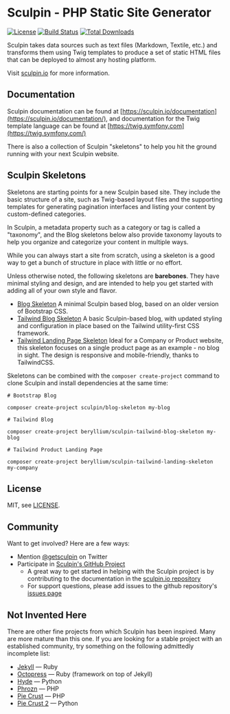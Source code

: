 Sculpin - PHP Static Site Generator
===================================

[![License](https://poser.pugx.org/sculpin/sculpin/license.svg)](https://packagist.org/packages/sculpin/sculpin)
[![Build Status](https://travis-ci.org/sculpin/sculpin.svg?branch=develop)](https://travis-ci.org/sculpin/sculpin)
[![Total Downloads](https://poser.pugx.org/sculpin/sculpin/downloads.svg)](https://packagist.org/packages/sculpin/sculpin)

Sculpin takes data sources such as text files (Markdown, Textile, etc.) and
transforms them using Twig templates to produce a set of static HTML files that
can be deployed to almost any hosting platform.

Visit [sculpin.io](https://sculpin.io) for more information.

Documentation
-------------

Sculpin documentation can be found at [https://sculpin.io/documentation](https://sculpin.io/documentation/),
and documentation for the Twig template  language can be found at [https://twig.symfony.com](https://twig.symfony.com/)

There is also a collection of Sculpin "skeletons" to help you hit the ground 
running with your next Sculpin website.

Sculpin Skeletons
-----------------

Skeletons are starting points for a new Sculpin based site. They include the 
basic structure of a site, such as Twig-based layout files and the supporting 
templates for generating pagination interfaces and listing your content by 
custom-defined categories.

In Sculpin, a metadata property such as a category or tag is called a "taxonomy",
and the Blog skeletons below also provide taxonomy layouts to help you organize 
and categorize your content in multiple ways.

While you can always start a site from scratch, using a skeleton is a good way
to get a bunch of structure in place with little or no effort.

Unless otherwise noted, the following skeletons are **barebones**. They have
minimal styling and design, and are intended to help you get started with adding 
all of your own style and flavor.

 * [Blog Skeleton](https://github.com/sculpin/sculpin-blog-skeleton)
   A minimal Sculpin based blog, based on an older version of Bootstrap CSS.
 * [Tailwind Blog Skeleton](https://github.com/beryllium/sculpin-tailwind-blog-skeleton)
   A basic Sculpin-based blog, with updated styling and configuration in place
   based on the Tailwind utility-first CSS framework.
 * [Tailwind Landing Page Skeleton](https://github.com/beryllium/sculpin-tailwind-landing-skeleton)
   Ideal for a Company or Product website, this skeleton focuses on a single
   product page as an example - no blog in sight. The design is responsive and 
   mobile-friendly, thanks to TailwindCSS.

Skeletons can be combined with the `composer create-project` command to clone
Sculpin and install dependencies at the same time:

```
# Bootstrap Blog

composer create-project sculpin/blog-skeleton my-blog

# Tailwind Blog

composer create-project beryllium/sculpin-tailwind-blog-skeleton my-blog

# Tailwind Product Landing Page

composer create-project beryllium/sculpin-tailwind-landing-skeleton my-company
```

License
-------

MIT, see [LICENSE](/LICENSE).

Community
---------

Want to get involved? Here are a few ways:

* Mention [@getsculpin](https://twitter.com/getsculpin) on Twitter
* Participate in [Sculpin's GitHub Project](https://github.com/sculpin/sculpin)
  * A great way to get started in helping with the Sculpin project is by 
    contributing to the documentation in the [sculpin.io repository](https://github.com/sculpin/sculpin.io/)
  * For support questions, please add issues to the github repository's
    [issues page](https://github.com/sculpin/sculpin/issues)

Not Invented Here
-----------------

There are other fine projects from which Sculpin has been inspired. Many are
more mature than this one. If you are looking for a stable project with an
established community, try something on the following admittedly incomplete
list:

 * [Jekyll](http://jekyllrb.com/) &mdash; Ruby
 * [Octopress](http://octopress.org) &mdash; Ruby (framework on top of Jekyll)
 * [Hyde](http://hyde.github.io/) &mdash; Python
 * [Phrozn](https://github.com/Pawka/phrozn) &mdash; PHP
 * [Pie Crust](https://github.com/ludovicchabant/PieCrust) &mdash; PHP
 * [Pie Crust 2](http://bolt80.com/piecrust) &mdash; Python
